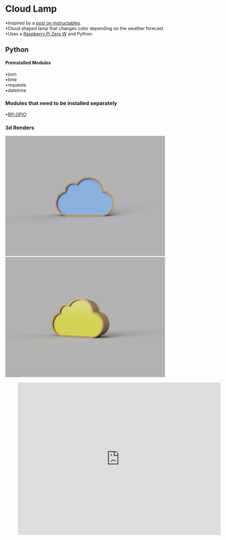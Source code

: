 # Cloud Lamp

•Inspired by a [post on instructables](https://www.instructables.com/id/Weather-Forecast-Cloud/).<br/>
•Cloud shaped lamp that changes color depending on the weather forecast.<br/>
•Uses a [Raspberry Pi Zero W](https://www.raspberrypi.org/products/raspberry-pi-zero-w/) and Python.<br/>


## Python

#### Preinstalled Modules
•json<br/>
•time<br/>
•requests<br/>
•datetime<br/>

### Modules that need to be installed separately
•[RPi.GPIO](https://pypi.org/project/RPi.GPIO/)<br/>


### 3d Renders

![Renders](https://github.com/Pedro4064/Cloud/blob/master/Images/Renders/Cloud_2018-Nov-27_04-24-08PM-000_CustomizedView15575101724_png.png?raw=true)
![Renders](https://github.com/Pedro4064/Cloud/blob/master/Images/Renders/Cloud_2018-Nov-27_04-24-37PM-000_CustomizedView10814065857_png.png?raw=true)

<figure class="video_container">
  <iframe src="https://myhub.autodesk360.com/ue2dd8605/shares/public/SHabee1QT1a327cf2b7a3fbfedef8a8d9c8b?mode=embed" width="640" height="480" allowfullscreen="true" webkitallowfullscreen="true" mozallowfullscreen="true"  frameborder="0"></iframe>
</figure>

